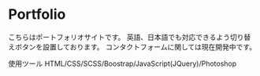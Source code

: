 # Portfolio
こちらはポートフォリオサイトです。
英語、日本語でも対応できるよう切り替えボタンを設置しております。
コンタクトフォームに関しては現在開発中です。

使用ツール
HTML/CSS/SCSS/Boostrap/JavaScript(JQuery)/Photoshop